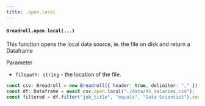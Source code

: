 ```yaml
---
title: .open.local
---
```

#### `Breadroll.open.local(...)`
This function opens the local data source, ie. the file on disk and return a Dataframe

Parameter

- `filepath: string` - the location of the file.

```typescript
const csv: Breadroll = new Breadroll({ header: true, delimiter: "," });
const df: Dataframe = await csv.open.local("./data/ds_salaries.csv");
const filtered = df.filter("job_title", "equals", "Data Scientist").count;
```
